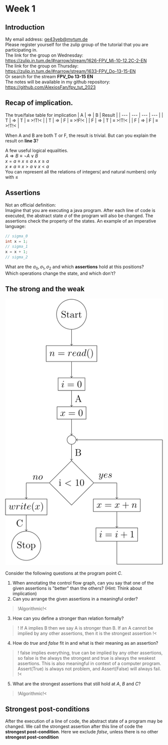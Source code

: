 # Week 1

## Introduction
My email address: ge43yeb@mytum.de </br>
Please register yourself for the zulip group of the tutorial that you are participating in.</br>
The link for the group on Wednesday: https://zulip.in.tum.de/#narrow/stream/1626-FPV_Mi-10-12.2C-2-EN </br>
The link for the group on Thursday: https://zulip.in.tum.de/#narrow/stream/1633-FPV_Do-13-15-EN </br>
Or search for the stream **FPV_Do 13-15 EN** <br>
The notes will be available in my github repository: https://github.com/AlexiosFan/fpv_tut_2023

## Recap of implication.
The true/false table for implication
| A | $\Longrightarrow$ | B | Result |
| --- | --- | --- | --- |
| T | $\Longrightarrow$ | T | $\equiv$ >!T!< |
| T | $\Longrightarrow$ | F | $\equiv$ >!F!< |
| F | $\Longrightarrow$ | T | $\equiv$ >!T!< |
| F | $\Longrightarrow$ | F | $\equiv$ >!T!< |

When A and B are both T or F, the result is trivial. But can you explain the result on **line 3**?

A few useful logical equalities. </br>
$A \Longrightarrow B \equiv \neg A \lor B$ <br>
$x = a \equiv x \leq a \land x \geq a$ <br>
$x \not= a \equiv x > a \lor x < a$ </br>
You can represent all the relations of integers( and natural numbers) only with $\leq$

## Assertions
Not an official definition: </br>
Imagine that you are executing a java program. After each line of code is executed, the abstract state $\sigma$ of the program will also be changed. The assertions check the property of the states.
An example of an imperative language:
```java
// sigma_0
int x = 1;
// sigma_1
x = x + 1;
// sigma_2
```
What are the $\sigma_0, \sigma_1, \sigma_2$ and which **assertions** hold at this positions? </br>
Which operations change the state, and which don't?



## The strong and the weak
![graph](w1_image1.svg)

Consider the following questions at the program point $C$. </br>
1. When annotating the control flow graph, can you say that one of the given assertions is "better" than the others?
(Hint: Think about implication)
2. Can you arrange the given assertions in a meaningful order?
>!Algorithmic!<
3. How can you define a stronger than relation formally? </br>
>! If A implies B then we say A is stronger than B. If an A cannot be implied by any other assertions, then it is the strongest assertion !<
4. How do $true$ and $false$ fit in and what is their meaning as an assertion? </br>
>! false implies everything, true can be implied by any other assertions, so false is the always the strongest and true is always the weakest assertions. This is also meaningful in context of a computer program. Assert(True) is always not problem, and Assert(False) will always fail. !<
5. What are the strongest assertions that still hold at $A$, $B$ and $C$?
>!Algorithmic!<

## Strongest post-conditions
After the execution of a line of code, the abstract state of a program may be changed. We call the strongest assertion after this line of code the **strongest post-condition**. Here we exclude $false$, unless there is no other **strongest post-condition**